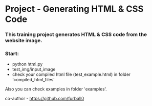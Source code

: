 # Project - Generating HTML & CSS Code

### This training project generates HTML & CSS code from the website image.


### Start:

- python html.py
- test_img/input_image
- check your compiled html file (test_example.html) in folder 'compiled_html_files'

Also you can check examples in folder 'examples'.

co-author - https://github.com/furball0
